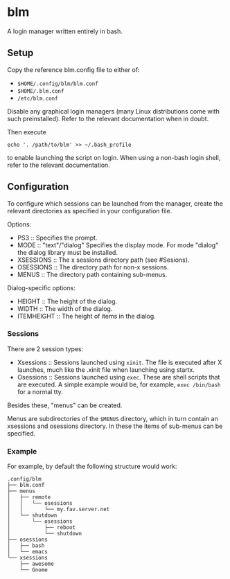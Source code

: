 # blm
A login manager written entirely in bash.

## Setup
Copy the reference blm.config file to either of:

- `$HOME/.config/blm/blm.conf`
- `$HOME/.blm.conf`
- `/etc/blm.conf`

Disable any graphical login managers (many Linux distributions come with such preinstalled). Refer to the relevant documentation when in doubt.

Then execute

```
echo '. /path/to/blm' >> ~/.bash_profile
```

to enable launching the script on login. When using a non-bash login shell, refer to the relevant documentation.


## Configuration
To configure which sessions can be launched from the manager, create the relevant directories as specified in your configuration file.

Options:

- PS3 :: Specifies the prompt.
- MODE :: "text"/"dialog" Specifies the display mode. For mode "dialog" the dialog library must be installed.
- XSESSIONS :: The x sessions directory path (see #Sesions).
- OSESSIONS :: The directory path for non-x sessions.
- MENUS :: The directory path containing sub-menus.

Dialog-specific options:
- HEIGHT :: The height of the dialog.
- WIDTH :: The width of the dialog.
- ITEMHEIGHT :: The height of items in the dialog.

### Sessions
There are 2 session types:

- Xsessions :: Sessions launched using `xinit`. The file is executed after X launches, much like the .xinit file when launching using startx.
- Osessions :: Sessions launched using `exec`. These are shell scripts that are executed. A simple example would be, for example, `exec /bin/bash` for a normal tty.

Besides these, "menus" can be created.

Menus are subdirectories of the `$MENUS` directory, which in turn contain an xsessions and osessions directory.
In these the items of sub-menus can be specified.

### Example

For example, by default the following structure would work:

```
.config/blm
├── blm.conf
├── menus
│   ├── remote
│   │   └── osessions
│   │       └── my.fav.server.net
│   └── shutdown
│       └── osessions
│           ├── reboot
│           └── shutdown
├── osessions
│   ├── bash
│   └── emacs
└── xsessions
    ├── awesome
    └── Gnome
```
